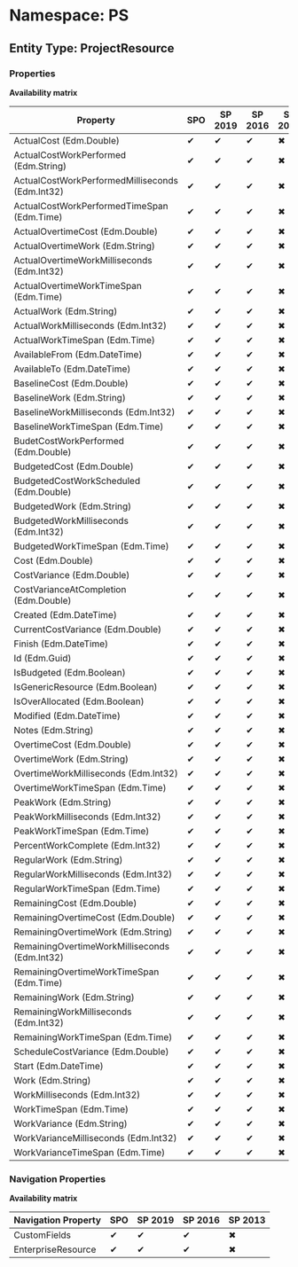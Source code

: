 # Namespace: PS

## Entity Type: ProjectResource

### Properties

**Availability matrix**

Property | SPO | SP 2019 | SP 2016 | SP 2013
----------|-----|---------|---------|--------
ActualCost (Edm.Double) | ✔ | ✔ | ✔ | ✖
ActualCostWorkPerformed (Edm.String) | ✔ | ✔ | ✔ | ✖
ActualCostWorkPerformedMilliseconds (Edm.Int32) | ✔ | ✔ | ✔ | ✖
ActualCostWorkPerformedTimeSpan (Edm.Time) | ✔ | ✔ | ✔ | ✖
ActualOvertimeCost (Edm.Double) | ✔ | ✔ | ✔ | ✖
ActualOvertimeWork (Edm.String) | ✔ | ✔ | ✔ | ✖
ActualOvertimeWorkMilliseconds (Edm.Int32) | ✔ | ✔ | ✔ | ✖
ActualOvertimeWorkTimeSpan (Edm.Time) | ✔ | ✔ | ✔ | ✖
ActualWork (Edm.String) | ✔ | ✔ | ✔ | ✖
ActualWorkMilliseconds (Edm.Int32) | ✔ | ✔ | ✔ | ✖
ActualWorkTimeSpan (Edm.Time) | ✔ | ✔ | ✔ | ✖
AvailableFrom (Edm.DateTime) | ✔ | ✔ | ✔ | ✖
AvailableTo (Edm.DateTime) | ✔ | ✔ | ✔ | ✖
BaselineCost (Edm.Double) | ✔ | ✔ | ✔ | ✖
BaselineWork (Edm.String) | ✔ | ✔ | ✔ | ✖
BaselineWorkMilliseconds (Edm.Int32) | ✔ | ✔ | ✔ | ✖
BaselineWorkTimeSpan (Edm.Time) | ✔ | ✔ | ✔ | ✖
BudetCostWorkPerformed (Edm.Double) | ✔ | ✔ | ✔ | ✖
BudgetedCost (Edm.Double) | ✔ | ✔ | ✔ | ✖
BudgetedCostWorkScheduled (Edm.Double) | ✔ | ✔ | ✔ | ✖
BudgetedWork (Edm.String) | ✔ | ✔ | ✔ | ✖
BudgetedWorkMilliseconds (Edm.Int32) | ✔ | ✔ | ✔ | ✖
BudgetedWorkTimeSpan (Edm.Time) | ✔ | ✔ | ✔ | ✖
Cost (Edm.Double) | ✔ | ✔ | ✔ | ✖
CostVariance (Edm.Double) | ✔ | ✔ | ✔ | ✖
CostVarianceAtCompletion (Edm.Double) | ✔ | ✔ | ✔ | ✖
Created (Edm.DateTime) | ✔ | ✔ | ✔ | ✖
CurrentCostVariance (Edm.Double) | ✔ | ✔ | ✔ | ✖
Finish (Edm.DateTime) | ✔ | ✔ | ✔ | ✖
Id (Edm.Guid) | ✔ | ✔ | ✔ | ✖
IsBudgeted (Edm.Boolean) | ✔ | ✔ | ✔ | ✖
IsGenericResource (Edm.Boolean) | ✔ | ✔ | ✔ | ✖
IsOverAllocated (Edm.Boolean) | ✔ | ✔ | ✔ | ✖
Modified (Edm.DateTime) | ✔ | ✔ | ✔ | ✖
Notes (Edm.String) | ✔ | ✔ | ✔ | ✖
OvertimeCost (Edm.Double) | ✔ | ✔ | ✔ | ✖
OvertimeWork (Edm.String) | ✔ | ✔ | ✔ | ✖
OvertimeWorkMilliseconds (Edm.Int32) | ✔ | ✔ | ✔ | ✖
OvertimeWorkTimeSpan (Edm.Time) | ✔ | ✔ | ✔ | ✖
PeakWork (Edm.String) | ✔ | ✔ | ✔ | ✖
PeakWorkMilliseconds (Edm.Int32) | ✔ | ✔ | ✔ | ✖
PeakWorkTimeSpan (Edm.Time) | ✔ | ✔ | ✔ | ✖
PercentWorkComplete (Edm.Int32) | ✔ | ✔ | ✔ | ✖
RegularWork (Edm.String) | ✔ | ✔ | ✔ | ✖
RegularWorkMilliseconds (Edm.Int32) | ✔ | ✔ | ✔ | ✖
RegularWorkTimeSpan (Edm.Time) | ✔ | ✔ | ✔ | ✖
RemainingCost (Edm.Double) | ✔ | ✔ | ✔ | ✖
RemainingOvertimeCost (Edm.Double) | ✔ | ✔ | ✔ | ✖
RemainingOvertimeWork (Edm.String) | ✔ | ✔ | ✔ | ✖
RemainingOvertimeWorkMilliseconds (Edm.Int32) | ✔ | ✔ | ✔ | ✖
RemainingOvertimeWorkTimeSpan (Edm.Time) | ✔ | ✔ | ✔ | ✖
RemainingWork (Edm.String) | ✔ | ✔ | ✔ | ✖
RemainingWorkMilliseconds (Edm.Int32) | ✔ | ✔ | ✔ | ✖
RemainingWorkTimeSpan (Edm.Time) | ✔ | ✔ | ✔ | ✖
ScheduleCostVariance (Edm.Double) | ✔ | ✔ | ✔ | ✖
Start (Edm.DateTime) | ✔ | ✔ | ✔ | ✖
Work (Edm.String) | ✔ | ✔ | ✔ | ✖
WorkMilliseconds (Edm.Int32) | ✔ | ✔ | ✔ | ✖
WorkTimeSpan (Edm.Time) | ✔ | ✔ | ✔ | ✖
WorkVariance (Edm.String) | ✔ | ✔ | ✔ | ✖
WorkVarianceMilliseconds (Edm.Int32) | ✔ | ✔ | ✔ | ✖
WorkVarianceTimeSpan (Edm.Time) | ✔ | ✔ | ✔ | ✖

### Navigation Properties

**Availability matrix**

Navigation Property | SPO | SP 2019 | SP 2016 | SP 2013
----------|-----|---------|---------|--------
CustomFields | ✔ | ✔ | ✔ | ✖
EnterpriseResource | ✔ | ✔ | ✔ | ✖
